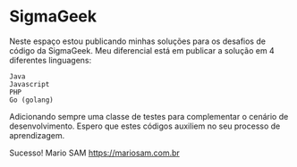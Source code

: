 # SigmaGeek
Neste espaço estou publicando minhas soluções para os desafios de código da SigmaGeek.
Meu diferencial está em publicar a solução em 4 diferentes linguagens:

    Java
    Javascript
    PHP
    Go (golang)

Adicionando sempre uma classe de testes para complementar o cenário de desenvolvimento.
Espero que estes códigos auxiliem no seu processo de aprendizagem.

Sucesso!
Mario SAM
https://mariosam.com.br
